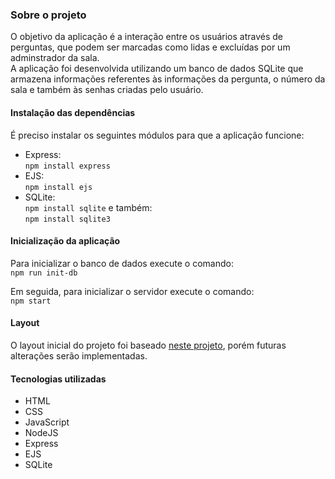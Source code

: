 ### Sobre o projeto
O objetivo da aplicação é a interação entre os usuários através de perguntas, que podem ser marcadas como lidas e excluídas por um adminstrador da sala.\
A aplicação foi desenvolvida utilizando um banco de dados SQLite que armazena informações referentes às informações da pergunta, o número da sala e também às senhas criadas pelo usuário.

#### Instalação das dependências
É preciso instalar os seguintes módulos para que a aplicação funcione:
- Express:\
`npm install express`
- EJS:\
`npm install ejs`
- SQLite:\
`npm install sqlite`
e também:\
`npm install sqlite3`


#### Inicialização da aplicação
Para inicializar o banco de dados execute o comando:\
`npm run init-db`

Em seguida, para inicializar o servidor execute o comando:\
`npm start`

#### Layout
O layout inicial do projeto foi baseado [neste projeto](https://www.figma.com/file/vp3iFfd1ohCbHyDX9jCiQi/Roquet.q-%2302?node-id=0%3A1), porém futuras alterações serão implementadas.

#### Tecnologias utilizadas
- HTML
- CSS
- JavaScript
- NodeJS
- Express
- EJS
- SQLite
